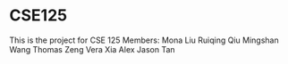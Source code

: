 # CSE125
This is the project for CSE 125
Members: 
Mona Liu
Ruiqing Qiu
Mingshan Wang
Thomas Zeng
Vera Xia
Alex
Jason Tan
